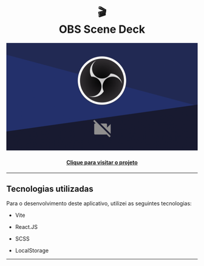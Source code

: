 <h1 align="center">
🎬<br>OBS Scene Deck
</h1>

<p align="center">
<img src="src/assets/img/readme/banner.png">
<p>

<h4 align="center"><a href="https://obsscenedeck.vercel.app/">Clique para visitar o projeto</a></h4>

---

<h2>Tecnologias utilizadas</h2>

Para o desenvolvimento deste aplicativo, utilizei as seguintes tecnologias:

- Vite

- React.JS

- SCSS

- LocalStorage

---